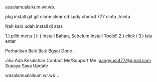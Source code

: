 #
assalamualaikum wr.wb..

pkg install git
git clone
clear
cd spdy
chmod 777 cinta
./cinta

Nah kalo udah install di atas 

1.) pilih menu    ( i: ( Install Bahan, Sebelum Install Tools!! 
2.) click i
3.) lalu enter

Perhatikan Baik Baik Bgsat
Done..

Jika Ada Kesalahan Contact Me/Support Me :aangyusuf77@gmail.com  Supaya Saya Update 

wasalamualaikum wr.wb...
